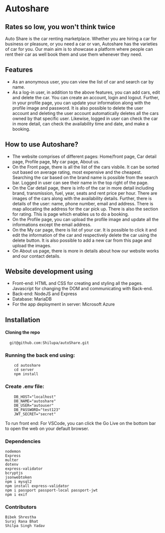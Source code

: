 
# Autoshare
## Rates so low, you won't think twice

Auto Share is the car renting marketplace. Whether you are hiring a car for business or pleasure, or you need a car or van, Autoshare has the varieties of car for you. Our main aim is to showcase a platform where people can rent their car as well book them and use them whenever they need. 

## Features
- As an anonymous user, you can view the list of car and search car by name.
- As a log-in user, in addition to the above features, you can add cars, edit and delete the car. You can create an account, login and logout. Further, in your profile page, you can update your information along with the profile image and password. It is also possible to delete the user account and deleting the user account automatically deletes all the cars owned by that specific user. Likewise, logged in user can check the car in more detail, can check the availability time and date, and make a booking.

## How to use Autoshare?
- The website comprises of different pages: Home/front page, Car detail page, Profile page, My car page, About us.
- On the Front page, there is all the list of the cars visbile. It can be sorted out based on average rating, most expensive and the cheapest. Searching the car based on the brand name is possible from the search bar. Logged in user can see their name in the top right of the page.
- On the Car detail page, there is info of the car in more detail including brand, transmission, fuel, year, seats and rent price per hour. There are images of the cars along with the availability details. Further, there is details of the user: name, phone number, email and address. There is map allocating the address for the car pick up. There is also the section for rating. This is page which enables us to do a booking.
- On the Profile page, you can upload the profile image and update all the informations except the email address. 
- On the My car page, there is list of your car. It is possible to click it and edit the information of the car and respectively delete the car using the delete button. It is also possible to add a new car from this page and upload the images.
- On About us page, there is more in details about how our website works and our contact details. 

## Website development using 
- Front-end: HTML and CSS for creating and styling all the pages. Javascript for changing the DOM and communicating with Back-end.
- Back-end: NodeJS and Express
- Database: MariaDB
- For the app deployment in server: Microsoft Azure


## Installation

#### Cloning the repo

```http
  git@github.com:Shilupa/autoShare.git
```
### Running the back end using: 

```http
    cd autoshare
    cd server
    npm install
```

### Create .env file:

```http
    DB_HOST="localhost"
    DB_NAME="autoshare"
    DB_USER="autouser"
    DB_PASSWORD="test123"
    JWT_SECRET="secret"
```

To run front end: For VSCode, you can click the Go Live on the bottom bar to open the web on your default browser.

### Dependencies
    nodemon
    Express
    multer
    dotenv
    express-validator
    bcryptjs
    jsonwebtoken
    npm i mysql2
    npm install express-validator
    npm i passport passport-local passport-jwt
    npm i exif

### Contributors
    Bibek Shrestha
    Suraj Rana Bhat
    Shilpa Singh Yadav